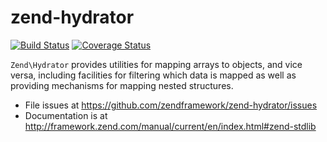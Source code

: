 # zend-hydrator

[![Build Status](https://secure.travis-ci.org/zendframework/zend-hydrator.svg?branch=master)](https://secure.travis-ci.org/zendframework/zend-hydrator)
[![Coverage Status](https://coveralls.io/repos/github/zendframework/zend-hydrator/badge.svg?branch=master)](https://coveralls.io/github/zendframework/zend-hydrator?branch=master)

`Zend\Hydrator` provides utilities for mapping arrays to objects, and vice
versa, including facilities for filtering which data is mapped as well as
providing mechanisms for mapping nested structures.

- File issues at https://github.com/zendframework/zend-hydrator/issues
- Documentation is at http://framework.zend.com/manual/current/en/index.html#zend-stdlib
